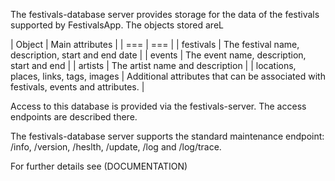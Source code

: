 The festivals-database server provides storage for the data of the festivals supported by FestivalsApp. The objects stored areL

| Object | Main attributes |
| === | === |
| festivals | The festival name, description, start and end date |
| events | The event name, description, start and end |
| artists | The artist name and description |
| locations, places, links, tags, images | Additional attributes that can be associated with festivals, events and attributes. |

Access to this database is provided via the festivals-server. The access endpoints are described there.

The festivals-database server supports the standard maintenance endpoint: /info, /version, /heslth, /update, /log and /log/trace.

For further details see (DOCUMENTATION)
